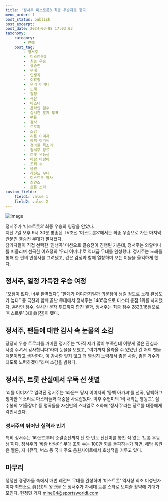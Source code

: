 ```yaml
---
title: '정서주 미스트롯3 최종 우승자로 등극'
menu_order: 1
post_status: publish
post_excerpt: 
post_date: 2024-03-08 17:03:03
taxonomy:
    category:
        - 연예
    post_tag:
        - 정서주
        -  미스트롯3
        -  최종 우승
        -  결승전
        -  무대
        -  인생곡
        -  이효정
        -  우리 어머니
        -  노래
        -  감정
        -  극찬
        -  마스터
        -  온라인 점수
        -  실시간 문자 투표
        -  팬들
        -  감사
        -  트로피
        -  소감
        -  리틀 이미자
        -  동백 아가씨
        -  청아한 목소리
        -  정서주 장르
        -  트롯 우등생
        -  바람 바람아
        -  조회 수
        -  음원
        -  레전드 무대
        -  미스트롯 역사
        -  최연소
        -  트롯 스타
custom_fields:
    field1: value 1
    field2: value 2
---
```


![Image](https://mimgnews.pstatic.net/image/396/2024/03/08/0000669709_001_20240308104701440.jpg?type=w540)

정서주가 ‘미스트롯3’ 최종 우승의 영광을 안았다.  
지난 7일 오후 9시 30분 방송된 TV조선 ‘미스트롯3’에서는 최종 우승으로 가는 마지막 관문인 결승전 무대가 펼쳐졌다.  
참가자들이 직접 선택한 ‘인생곡’ 미션으로 결승전이 진행된 가운데, 정서주는 외할머니를 떠올리며 선곡한 이효정의 ‘우리 어머니’로 역대급 무대를 완성했다. 정서주는 노래를 통해 한 편의 인생사를 그려냈고, 깊은 감정과 함께 열창하며 보는 이들을 울컥하게 했다.
## 정서주, 열정 가득한 우승 여정
“오점이 없다. 너무 완벽했다”, “한계가 어디까지일까 의문점이 생길 정도로 노래 완성도가 높다” 등 극찬과 함께 끝난 무대에서 정서주는 1485점으로 마스터 총점 1위를 차지했다. 온라인 점수, 실시간 문자 투표까지 합친 결과, 정서주는 최종 점수 2823.18점으로 ‘미스트롯’ 3대 眞(진)이 됐다.
## 정서주, 팬들에 대한 감사 속 눈물의 소감
당당히 우승 트로피를 거머쥔 정서주는 “아직 제가 많이 부족한데 이렇게 많은 관심과 사랑 주셔서 감사합니다”라며 눈물을 보였고, “여기까지 올라올 수 있었던 건 저희 팬들 덕분이라고 생각한다. 이 감사함 잊지 않고 더 열심히 노력해서 좋은 사람, 좋은 가수가 되도록 노력하겠다”라며 소감을 밝혔다.
## 정서주, 트롯 산실에서 우뚝 선 샛별
‘리틀 이미자’로 알려진 정서주는 1라운드 당시 이미자의 ‘동백 아가씨’를 선곡, 담백하고 청아한 목소리로 마스터들과 대중을 사로잡았다. 이후 주현미의 ‘비 내리는 영동교’, 심수봉의 ‘겨울장미’ 등 명곡들을 자신만의 스타일로 소화해 ‘정서주’라는 장르를 대중에게 각인시켰다.
### 정서주의 뛰어난 실력과 인기
특히 정서주는 1라운드부터 준결승전까지 단 한 번도 진선미를 놓친 적 없는 ‘트롯 우등생’이다. 정서주의 ‘바람 바람아’ 무대 조회 수는 100만 회를 돌파하는가 하면, 해당 음원은 멜론, 지니뮤직, 벅스 등 국내 주요 음원사이트에서 호성적을 거두고 있다.
## 마무리
쟁쟁한 경쟁자들 속에서 매번 레전드 무대를 완성하며 ‘미스트롯’ 역사상 최초 미성년자이자 최연소로 眞(진)의 왕관을 쓴 정서주가 차세대 트롯 스타로 보여줄 활약에 기대가 모인다. 현정민 기자 mine04@sportsworldi.com
